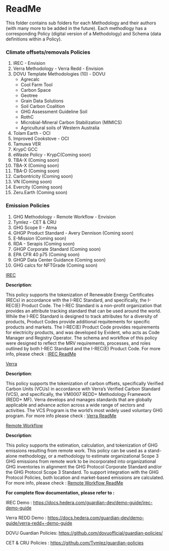 # ReadMe

This folder contains sub folders for each Methodology and their authors (with many more to be added in the future). Each methodlogy has a corresponding Policy (digital version of a Methodology) and Schema (data definitions within a Policy).

### Climate offsets/removals Policies

1. IREC - Envision
2. Verra Methodology - Verra Redd - Envision
3. DOVU Template Methodologies (10) - DOVU
   - Agrecalc
   - Cool Farm Tool
   - Carbon Space
   - Geotree
   - Grain Data Solutions
   - Soil Carbon Coalition
   - GHG Assessment Guideline Soil
   - RothC
   - Microbial-Mineral Carbon Stabilization (MIMICS)
   - Agricultural soils of Western Australia
4. Tolam Earth - OCI
5. Improved Cookstove - OCI
6. Tamuwa VER 
7. KrypC GCC 
8. eWaste Policy - KrypC(Coming soon)
9. TBA-X (Coming soon)
10. TBA-X (Coming soon)
11. TBA-D (Coming soon)
12. Carbontricity (Coming soon)
13. VN (Coming soon)
14. Evercity (Coming soon)
15. Zeru.Earth (Coming soon)

### Emission Policies

1. GHG Methodology - Remote Workflow - Envision
2. Tymlez - CET & CRU
3. GHG Scope II - Atma
4. GHGP Product Standard - Avery Dennison (Coming soon)
5. E-Mission (Coming soon)
6. RDA - Serapis (Coming soon)
7. GHGP Corporate Standard (Coming soon)
8. EPA CFR 40 p75 (Coming soon)
9. GHGP Data Center Guidance (Coming soon)
10. GHG calcs for NFTGrade (Coming soon)


[IREC](https://github.com/hashgraph/guardian/tree/main/Methodology%20Library/iREC)

**Description**: 

This policy supports the tokenization of Renewable Energy Certificates (RECs) in accordance with the I-REC Standard, and specifically, the I-REC(E) Product Code. The I-REC Standard is a non-profit organization that provides an attribute tracking standard that can be used around the world. While the I-REC Standard is designed to track attributes for a diversity of products, Product Codes provide additional requitements for specific products and markets. The I-REC(E) Product Code provides requirements for electricity products, and was developed by Evident, who acts as Code Manager and Registry Operator. The schema and workflow of this policy were designed to reflect the MRV requirements, processes, and roles outlined by both I-REC Standard and the I-REC(E) Product Code. For more info, please check : [IREC ReadMe](https://github.com/hashgraph/guardian/blob/develop/Demo%20Artifacts/iREC/readme.md)

[Verra](https://github.com/hashgraph/guardian/tree/main/Methodology%20Library/Verra/Verra%20Redd/VM0007)

**Description**: 

This policy supports the tokenization of carbon offsets, specifically Verified Carbon Units (VCUs) in accordance with Verra’s Verified Carbon Standard (VCS), and specifically, the VM0007 REDD+ Methodology Framework (REDD+ MF). Verra develops and manages standards that are globally applicable and advance action across a wide range of sectors and activities. The VCS Program is the world’s most widely used voluntary GHG program. For more info please check : [Verra ReadMe](https://github.com/hashgraph/guardian/blob/develop/Demo%20Artifacts/Verra/Verra%20Redd/VM0007/readme.md)

[Remote Workflow](https://github.com/hashgraph/guardian/tree/main/Methodology%20Library/GHG%20Methodology/Remote%20WorkFlow%20Policy)

**Description**: 

This policy supports the estimation, calculation, and tokenization of GHG emissions resulting from remote work. This policy can be used as a stand-alone methodology, or a methodology to estimate organizational Scope 3 GHG emissions from remote work to be incorporated into organizational GHG inventories in alignment the GHG Protocol Corporate Standard and/or the GHG Protocol Scope 3 Standard. To support integration with the GHG Protocol Policies, both location and market-based emissions are calculated. For more info, please check : [Remote Workflow ReadMe](https://github.com/hashgraph/guardian/blob/main/Methodology%20Library/GHG%20Methodology/Remote%20WorkFlow%20Policy/readme.md)

**For complete flow documentation, please refer to :**

IREC Demo : https://docs.hedera.com/guardian-dev/demo-guide/irec-demo-guide

Verra REDD Demo : https://docs.hedera.com/guardian-dev/demo-guide/verra-redd+-demo-guide

DOVU Guardian Policies: https://github.com/dovuofficial/guardian-policies/

CET & CRU Policies : https://github.com/Tymlez/guardian-policies

